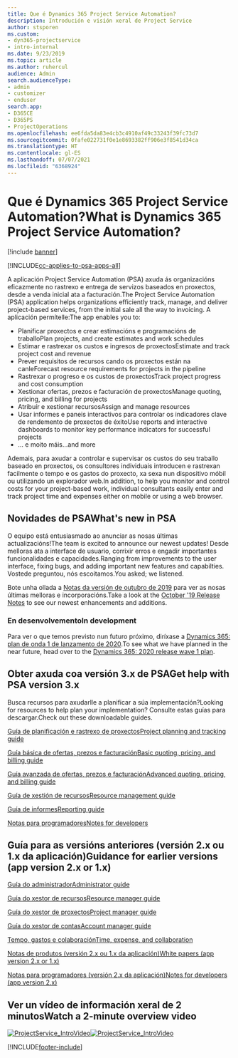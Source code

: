 ```yaml
---
title: Que é Dynamics 365 Project Service Automation?
description: Introdución e visión xeral de Project Service
author: stsporen
ms.custom:
- dyn365-projectservice
- intro-internal
ms.date: 9/23/2019
ms.topic: article
ms.author: ruhercul
audience: Admin
search.audienceType:
- admin
- customizer
- enduser
search.app:
- D365CE
- D365PS
- ProjectOperations
ms.openlocfilehash: ee6fda5da83e4cb3c4910af49c33243f39fc73d7
ms.sourcegitcommit: 0fafe022731f0e1e8693382ff906e3f8541d34ca
ms.translationtype: HT
ms.contentlocale: gl-ES
ms.lasthandoff: 07/07/2021
ms.locfileid: "6368924"
---
```

# <a name="what-is-dynamics-365-project-service-automation"></a><span data-ttu-id="3cd4b-103">Que é Dynamics 365 Project Service Automation?</span><span class="sxs-lookup"><span data-stu-id="3cd4b-103">What is Dynamics 365 Project Service Automation?</span></span>

[!include [banner](../includes/psa-now-project-operations.md)]

[!INCLUDE[cc-applies-to-psa-apps-all](../includes/cc-applies-to-psa-apps-all.md)]

<span data-ttu-id="3cd4b-104">A aplicación Project Service Automation (PSA) axuda ás organizacións eficazmente no rastrexo e entrega de servizos baseados en proxectos, desde a venda inicial ata a facturación.</span><span class="sxs-lookup"><span data-stu-id="3cd4b-104">The Project Service Automation (PSA) application helps organizations efficiently track, manage, and deliver project-based services, from the initial sale all the way to invoicing.</span></span> <span data-ttu-id="3cd4b-105">A aplicación permítelle:</span><span class="sxs-lookup"><span data-stu-id="3cd4b-105">The app enables you to:</span></span>

- <span data-ttu-id="3cd4b-106">Planificar proxectos e crear estimacións e programacións de traballo</span><span class="sxs-lookup"><span data-stu-id="3cd4b-106">Plan projects, and create estimates and work schedules</span></span>
- <span data-ttu-id="3cd4b-107">Estimar e rastrexar os custos e ingresos de proxectos</span><span class="sxs-lookup"><span data-stu-id="3cd4b-107">Estimate and track project cost and revenue</span></span>
- <span data-ttu-id="3cd4b-108">Prever requisitos de recursos cando os proxectos están na canle</span><span class="sxs-lookup"><span data-stu-id="3cd4b-108">Forecast resource requirements for projects in the pipeline</span></span>
- <span data-ttu-id="3cd4b-109">Rastrexar o progreso e os custos de proxectos</span><span class="sxs-lookup"><span data-stu-id="3cd4b-109">Track project progress and cost consumption</span></span>
- <span data-ttu-id="3cd4b-110">Xestionar ofertas, prezos e facturación de proxectos</span><span class="sxs-lookup"><span data-stu-id="3cd4b-110">Manage quoting, pricing, and billing for projects</span></span>
- <span data-ttu-id="3cd4b-111">Atribuír e xestionar recursos</span><span class="sxs-lookup"><span data-stu-id="3cd4b-111">Assign and manage resources</span></span>
- <span data-ttu-id="3cd4b-112">Usar informes e paneis interactivos para controlar os indicadores clave de rendemento de proxectos de éxito</span><span class="sxs-lookup"><span data-stu-id="3cd4b-112">Use reports and interactive dashboards to monitor key performance indicators for successful projects</span></span>
- <span data-ttu-id="3cd4b-113">... e moito máis</span><span class="sxs-lookup"><span data-stu-id="3cd4b-113">...and more</span></span>

<span data-ttu-id="3cd4b-114">Ademais, para axudar a controlar e supervisar os custos do seu traballo baseado en proxectos, os consultores individuais introducen e rastrexan facilmente o tempo e os gastos do proxecto, xa sexa nun dispositivo móbil ou utilizando un explorador web.</span><span class="sxs-lookup"><span data-stu-id="3cd4b-114">In addition, to help you monitor and control costs for your project-based work, individual consultants easily enter and track project time and expenses either on mobile or using a web browser.</span></span>

## <a name="whats-new-in-psa"></a><span data-ttu-id="3cd4b-115">Novidades de PSA</span><span class="sxs-lookup"><span data-stu-id="3cd4b-115">What's new in PSA</span></span>
<span data-ttu-id="3cd4b-116">O equipo está entusiasmado ao anunciar as nosas últimas actualizacións!</span><span class="sxs-lookup"><span data-stu-id="3cd4b-116">The team is excited to announce our newest updates!</span></span> <span data-ttu-id="3cd4b-117">Desde melloras ata a interface de usuario, corrixir erros e engadir importantes funcionalidades e capacidades.</span><span class="sxs-lookup"><span data-stu-id="3cd4b-117">Ranging from improvements to the user interface, fixing bugs, and adding important new features and capabilties.</span></span> <span data-ttu-id="3cd4b-118">Vostede preguntou, nós escoitamos.</span><span class="sxs-lookup"><span data-stu-id="3cd4b-118">You asked; we listened.</span></span>

<span data-ttu-id="3cd4b-119">Bote unha ollada a [Notas da versión de outubro de 2019](/dynamics365-release-plan/2019wave2/index) para ver as nosas últimas melloras e incorporacións.</span><span class="sxs-lookup"><span data-stu-id="3cd4b-119">Take a look at the [October '19 Release Notes](/dynamics365-release-plan/2019wave2/index) to see our newest enhancements and additions.</span></span>

### <a name="in-development"></a><span data-ttu-id="3cd4b-120">En desenvolvemento</span><span class="sxs-lookup"><span data-stu-id="3cd4b-120">In development</span></span>
<span data-ttu-id="3cd4b-121">Para ver o que temos previsto nun futuro próximo, diríxase a [Dynamics 365: plan de onda 1 de lanzamento de 2020](/dynamics365-release-plan/2020wave1/index).</span><span class="sxs-lookup"><span data-stu-id="3cd4b-121">To see what we have planned in the near future, head over to the [Dynamics 365: 2020 release wave 1 plan](/dynamics365-release-plan/2020wave1/index).</span></span>

## <a name="get-help-with-psa-version-3x"></a><span data-ttu-id="3cd4b-122">Obter axuda coa versión 3.x de PSA</span><span class="sxs-lookup"><span data-stu-id="3cd4b-122">Get help with PSA version 3.x</span></span>
<span data-ttu-id="3cd4b-123">Busca recursos para axudarlle a planificar a súa implementación?</span><span class="sxs-lookup"><span data-stu-id="3cd4b-123">Looking for resources to help plan your implementation?</span></span> <span data-ttu-id="3cd4b-124">Consulte estas guías para descargar.</span><span class="sxs-lookup"><span data-stu-id="3cd4b-124">Check out these downloadable guides.</span></span>

 [<span data-ttu-id="3cd4b-125">Guía de planificación e rastrexo de proxectos</span><span class="sxs-lookup"><span data-stu-id="3cd4b-125">Project planning and tracking guide</span></span>](../psa/implementation-guides/project-planning-tracking.md)

 [<span data-ttu-id="3cd4b-126">Guía básica de ofertas, prezos e facturación</span><span class="sxs-lookup"><span data-stu-id="3cd4b-126">Basic quoting, pricing, and billing guide</span></span>](../psa/implementation-guides/begin-quoting-pricing-billing.md)

 [<span data-ttu-id="3cd4b-127">Guía avanzada de ofertas, prezos e facturación</span><span class="sxs-lookup"><span data-stu-id="3cd4b-127">Advanced quoting, pricing, and billing guide</span></span>](../psa/implementation-guides/adv-quoting-pricing-billing.md)

 [<span data-ttu-id="3cd4b-128">Guía de xestión de recursos</span><span class="sxs-lookup"><span data-stu-id="3cd4b-128">Resource management guide</span></span>](../psa/implementation-guides/resource-management-guide.md)

 [<span data-ttu-id="3cd4b-129">Guía de informes</span><span class="sxs-lookup"><span data-stu-id="3cd4b-129">Reporting guide</span></span>](../psa/implementation-guides/reporting-guide.md)

 [<span data-ttu-id="3cd4b-130">Notas para programadores</span><span class="sxs-lookup"><span data-stu-id="3cd4b-130">Notes for developers</span></span>](../psa/developer-guides/overview-dev-notes-v3.x.md)

## <a name="guidance-for-earlier-versions-app-version-2x-or-1x"></a><span data-ttu-id="3cd4b-131">Guía para as versións anteriores (versión 2.x ou 1.x da aplicación)</span><span class="sxs-lookup"><span data-stu-id="3cd4b-131">Guidance for earlier versions (app version 2.x or 1.x)</span></span>
 [<span data-ttu-id="3cd4b-132">Guía do administrador</span><span class="sxs-lookup"><span data-stu-id="3cd4b-132">Administrator guide</span></span>](../psa/admin-guide.md)

 [<span data-ttu-id="3cd4b-133">Guía do xestor de recursos</span><span class="sxs-lookup"><span data-stu-id="3cd4b-133">Resource manager guide</span></span>](../psa/resource-manager-guide.md)

 [<span data-ttu-id="3cd4b-134">Guía do xestor de proxectos</span><span class="sxs-lookup"><span data-stu-id="3cd4b-134">Project manager guide</span></span>](../psa/project-manager-guide.md)

 [<span data-ttu-id="3cd4b-135">Guía do xestor de contas</span><span class="sxs-lookup"><span data-stu-id="3cd4b-135">Account manager guide</span></span>](../psa/account-manager-guide.md)

 [<span data-ttu-id="3cd4b-136">Tempo, gastos e colaboración</span><span class="sxs-lookup"><span data-stu-id="3cd4b-136">Time, expense, and collaboration</span></span>](../psa/time-expense-collaboration-guide.md)

 [<span data-ttu-id="3cd4b-137">Notas de produtos (versión 2.x ou 1.x da aplicación)</span><span class="sxs-lookup"><span data-stu-id="3cd4b-137">White papers (app version 2.x or 1.x)</span></span>](../psa/white-papers.md)

 [<span data-ttu-id="3cd4b-138">Notas para programadores (versión 2.x da aplicación)</span><span class="sxs-lookup"><span data-stu-id="3cd4b-138">Notes for developers (app version 2.x)</span></span>](../psa/developer-guides/add-custom-qoi-forms-v2.x.md)

 ## <a name="watch-a-2-minute-overview-video"></a><span data-ttu-id="3cd4b-139">Ver un vídeo de información xeral de 2 minutos</span><span class="sxs-lookup"><span data-stu-id="3cd4b-139">Watch a 2-minute overview video</span></span>
 <a name="heroArea"></a> <span data-ttu-id="3cd4b-140">[![ProjectService_IntroVideo](../psa/media/project-service-intro-video.png "ProjectService_IntroVideo")](https://go.microsoft.com/fwlink/p/?LinkId=799457)</span><span class="sxs-lookup"><span data-stu-id="3cd4b-140">[![ProjectService_IntroVideo](../psa/media/project-service-intro-video.png "ProjectService_IntroVideo")](https://go.microsoft.com/fwlink/p/?LinkId=799457)</span></span>




[!INCLUDE[footer-include](../includes/footer-banner.md)]